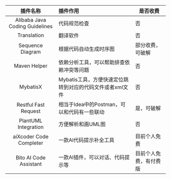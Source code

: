 
|            插件名称            | 插件作用                                                 | 是否收费               |
|:------------------------------:|:-------------------------------------------------------- | ---------------------- |
| Alibaba Java Coding Guidelines | 代码规范检查                                             | 否                     |
|          Translation           | 翻译软件                                                 | 否                     |
|        Sequence Diagram        | 根据代码自动生成时序图                                   | 部分收费，可破解       |
|          Maven Helper          | 依赖分析工具，可以帮助排查依赖冲突等问题                 | 否                     |
|            MybatisX            | Mybatis工具，方便快速定位跳转到对应的代码文件或者xml文件 | 否                     |
|      Restful Fast Request      | 相当于Idea中的Postman，可以和代码有一些联动              | 是，可破解             |
|      PlantUML Integration      | 方便解析和画UML图                                        | 否                     |
|    aiXcoder Code Completer     | 一款AI代码提示补全工具                                   | 目前个人免费           |
|     Bito AI Code Assistant     | 一款AI插件，可以对话、代码提示等                         | 目前个人免费，有付费版 |


